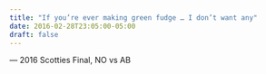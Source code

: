 ```yaml
---
title: "If you’re ever making green fudge … I don’t want any"
date: 2016-02-28T23:05:00-05:00
draft: false
---
```

— 2016 Scotties Final, NO vs AB